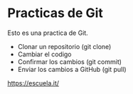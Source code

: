 # Practicas de Git

Esto es una practica de Git.

- Clonar un repositorio (git clone)
- Cambiar el codigo
- Confirmar los cambios (git commit)
- Enviar los cambios a GitHub (git pull)

<https://escuela.it/>